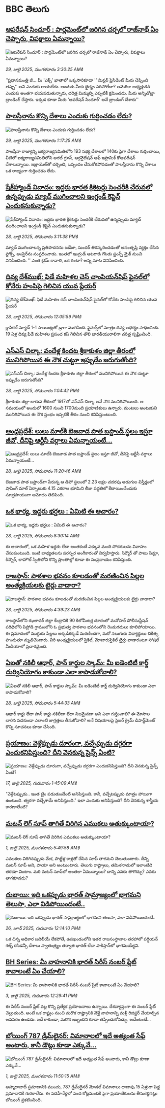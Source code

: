 # BBC తెలుగు## [ఆపరేషన్ సిందూర్‌ : పార్లమెంట్‌లో జరిగిన చర్చలో రాజ్‌నాథ్ ఏం చెప్పారు, విపక్షాలు ఏమన్నాయి?](https://www.bbc.com/telugu/articles/c5y3jr90lzdo?at_medium=RSS&at_campaign=rss?at_campaign=githubrss)![ఆపరేషన్ సిందూర్‌ : పార్లమెంట్‌లో జరిగిన చర్చలో రాజ్‌నాథ్ ఏం చెప్పారు, విపక్షాలు ఏమన్నాయి?](https://ichef.bbci.co.uk/ace/ws/240/cpsprodpb/108d/live/1f0136b0-6c1d-11f0-b844-41b00147810e.jpg)_29, జులై 2025, మంగళవారం 3:30:25 AMకి_‘‘ప్రధానమంత్రి జీ... మీ 'ఎక్స్' ఖాతాలో ఒక్కసారికూడా ''  మిస్టర్ ప్రెసిడెంట్ మీరు చెప్పింది తప్పు'' అని ఎందుకు రాయలేదు. అందుకు మీకు ధైర్యం సరిపోలేదా? అమెరికా అధ్యక్షుడికి ఎందుకు అంతగా భయపడుతున్నారు, చరిత్ర మిమ్మల్ని ఎప్పటికీ క్షమించదు.
మీరు అన్నిచోట్లా బ్రాండింగ్ చేస్తారు. ఇక్కడ కూడా మీరు 'ఆపరేషన్ సిందూర్' అనే బ్రాండింగ్ చేశారు''## [పాలస్తీనాను కొన్ని దేశాలు ఎందుకు గుర్తించడం లేదు?](https://www.bbc.com/telugu/articles/crlz825r630o?at_medium=RSS&at_campaign=rss?at_campaign=githubrss)![పాలస్తీనాను కొన్ని దేశాలు ఎందుకు గుర్తించడం లేదు?](https://ichef.bbci.co.uk/ace/ws/240/cpsprodpb/4955/live/cd98c510-6bb1-11f0-8592-135f2b4aac8f.jpg)_29, జులై 2025, మంగళవారం 1:17:25 AMకి_పాలస్తీనా రాజ్యాన్ని ఐక్యరాజ్యసమితిలోని 193 సభ్య దేశాలలో 140కు పైగా దేశాలు గుర్తించాయి, వీటిలో ఐక్యరాజ్యసమితిలోని అరబ్ గ్రూప్, ఆర్గనైజేషన్ ఆఫ్ ఇస్లామిక్ కోఆపరేషన్ దేశాలున్నాయి. ఇజ్రాయెల్‌తో చర్చించి, ఒప్పందం చేసుకోకపోవడంతో పాలస్తీనాను కొన్ని దేశాలు ఒక రాజ్యంగా గుర్తించడం లేదు.## [షేక్‌హ్యాండ్ వివాదం: ఇద్దరు భారత క్రికెటర్లు సెంచరీకి చేరువలో ఉన్నప్పుడు మ్యాచ్ ముగించాలని ఇంగ్లండ్ కెప్టెన్ ఎందుకనుకున్నాడు? ](https://www.bbc.com/telugu/articles/c39dl7yj9nlo?at_medium=RSS&at_campaign=rss?at_campaign=githubrss)![షేక్‌హ్యాండ్ వివాదం: ఇద్దరు భారత క్రికెటర్లు సెంచరీకి చేరువలో ఉన్నప్పుడు మ్యాచ్ ముగించాలని ఇంగ్లండ్ కెప్టెన్ ఎందుకనుకున్నాడు? ](https://ichef.bbci.co.uk/ace/ws/240/cpsprodpb/b010/live/74effc30-6bb6-11f0-af20-030418be2ca5.jpg)_28, జులై 2025, సోమవారం 3:11:38 PMకి_మ్యాచ్ ముగించాలన్న ప్రతిపాదనను జడేజా, సుందర్ తిరస్కరించడంతో అసంతృప్తి వ్యక్తం చేసిన స్టోక్స్, అంపైర్‌ను సంప్రదించాడు. ఇంతలో ఇంగ్లండ్ ఆటగాడి గొంతు స్టంప్స్ మైక్ నుంచి వినిపించింది. '' ఎంత టైమ్ కావాలి, ఒక గంటా? అన్న మాట వినిపించింది.## [దివ్య దేశ్‌ముఖ్: ఫిడే మహిళల చెస్ చాంపియన్‌షిప్‌ ఫైనల్‌లో కోనేరు హంపిపై గెలిచిన యువ ప్లేయర్ ](https://www.bbc.com/telugu/articles/ce831z798p7o?at_medium=RSS&at_campaign=rss?at_campaign=githubrss)![దివ్య దేశ్‌ముఖ్: ఫిడే మహిళల చెస్ చాంపియన్‌షిప్‌ ఫైనల్‌లో కోనేరు హంపిపై గెలిచిన యువ ప్లేయర్ ](https://ichef.bbci.co.uk/ace/ws/240/cpsprodpb/de72/live/67a04b40-6a33-11f0-89ea-4d6f9851f623.jpg)_28, జులై 2025, సోమవారం 12:05:59 PMకి_క్లాసికల్ మ్యాచ్ 1-1 పాయింట్లతో డ్రాగా ముగిసింది. ఫైనల్స్‌లో మాత్రం దివ్య ఆధిక్యం సాధించింది. 19 ఏళ్ల దివ్య ఫిడే మహిళల ప్రపంచ కప్ గెలిచిన తొలి భారతీయురాలిగా చరిత్ర సృష్టించింది.## [ఎస్ఎస్ చిల్కా: వందేళ్ల కిందట శ్రీకాకుళం జిల్లా తీరంలో మునిగిపోయిన ఈ నౌక చుట్టూ ఇప్పుడేం జరుగుతోంది?](https://www.bbc.com/telugu/articles/crkzdxx735eo?at_medium=RSS&at_campaign=rss?at_campaign=githubrss)![ఎస్ఎస్ చిల్కా: వందేళ్ల కిందట శ్రీకాకుళం జిల్లా తీరంలో మునిగిపోయిన ఈ నౌక చుట్టూ ఇప్పుడేం జరుగుతోంది?](https://ichef.bbci.co.uk/ace/ws/240/cpsprodpb/6d2b/live/10041ea0-6b70-11f0-af20-030418be2ca5.jpg)_28, జులై 2025, సోమవారం 1:04:42 PMకి_శ్రీకాకుళం జిల్లా బారువ తీరంలో 1917లో ఎస్ఎస్ చిల్కా అనే నౌక మునిగిపోయింది.  ఆ సమయంలో అందులో 1600 నుంచి 1700మంది ప్రయాణికులు ఉన్నారు. మంటలు అంటుకుని మునిగిపోయిన ఈ నౌక స్తంభం ఇప్పటికీ తీరం నుంచి కనిపిస్తుంటుంది.## [ఆంధ్రప్రదేశ్: లులు మాల్‌కి బెజవాడ పాత బస్టాండ్‌ స్థలం ఇస్తూ జీవో, దీనిపై ఆర్టీసీ వర్గాలు ఏమన్నాయంటే...](https://www.bbc.com/telugu/articles/c5y7y89xne7o?at_medium=RSS&at_campaign=rss?at_campaign=githubrss)![ఆంధ్రప్రదేశ్: లులు మాల్‌కి బెజవాడ పాత బస్టాండ్‌ స్థలం ఇస్తూ జీవో, దీనిపై ఆర్టీసీ వర్గాలు ఏమన్నాయంటే...](https://ichef.bbci.co.uk/ace/standard/240/cpsprodpb/d736/live/e2f41bf0-6ba5-11f0-8dbd-f3d32ebd3327.jpg)_28, జులై 2025, సోమవారం 11:20:46 AMకి_బెజవాడ పాత బస్డాండ్‌గా పేరున్న ఆ డిపో స్థలంలో 2.23 లక్షల చదరపు అడుగుల విస్తీర్ణంలో షాపింగ్‌ మాల్‌ ఏర్పాటుకు 4.15 ఎకరాల భూమిని లీజు పద్ధతిలో కేటాయించేందుకు సూత్రపాయంగా ఆమోదం తెలిపింది.## [ఒక భార్య, ఇద్దరు భర్తలు : ఏమిటి ఈ ఆచారం?](https://www.bbc.com/telugu/articles/cwye9rn88x7o?at_medium=RSS&at_campaign=rss?at_campaign=githubrss)![ఒక భార్య, ఇద్దరు భర్తలు : ఏమిటి ఈ ఆచారం?](https://ichef.bbci.co.uk/ace/ws/240/cpsprodpb/41a8/live/7b646b90-6b80-11f0-87df-bb28547bc863.jpg)_28, జులై 2025, సోమవారం 8:30:14 AMకి_ఈ ఆచారంలో, ఒక మహిళ ఇద్దరు లేదా అంతకంటే ఎక్కువ మంది సోదరులను వివాహం చేసుకుంటుంది.  ఇంటి బాధ్యతలను పరస్పర అంగీకారంతో నిర్వహిస్తారు. సిర్మౌర్ తో పాటు సిమ్లా, కిన్నౌర్, లాహౌల్ స్పితిలోని కొన్ని ప్రాంతాల్లో కూడా ఈ సంప్రదాయం కనిపిస్తుంది.## [రాజస్థాన్: పాఠశాల భవనం కూలడంతో మరణించిన పిల్లల అంత్యక్రియలకు టైర్లు వాడారా?](https://www.bbc.com/telugu/articles/crkzdev3k2ro?at_medium=RSS&at_campaign=rss?at_campaign=githubrss)![రాజస్థాన్: పాఠశాల భవనం కూలడంతో మరణించిన పిల్లల అంత్యక్రియలకు టైర్లు వాడారా?](https://ichef.bbci.co.uk/ace/ws/240/cpsprodpb/7a65/live/e0ad5db0-6b4c-11f0-998a-2174fb801bed.jpg)_28, జులై 2025, సోమవారం 4:39:23 AMకి_రాజస్థాన్‌లోని ఝలావర్‌ జిల్లా కేంద్రానికి 90 కిలోమీటర్ల దూరంలో  మనోహర్ పోలీసుస్టేషన్ పరిధిలోని పిప్లోడి గ్రామంలోని ఓ ప్రభుత్వ పాఠశాల భవనంలోని రెండుగదులు కూలిపోయాయి. ఈ ప్రమాదంలో ముగ్గురు పిల్లలు అక్కడికక్కడే మరణించగా, మరో నలుగురు విద్యార్థులు చికిత్స పొందుతూ మృతిచెందారు. వీరి అంత్యక్రియలలో సైకిల్, మోటారుసైకిల్ టైర్లు వాడారంటూ సోషల్ మీడియాలో ప్రచారమైంది.## [ఏఐతో నకిలీ ఆధార్, పాన్ కార్డుల స్కామ్: మీ ఐడెంటిటీ కార్డ్ దుర్వినియోగం కాకుండా ఎలా కాపాడుకోవాలి?](https://www.bbc.com/telugu/articles/c2end98jwyro?at_medium=RSS&at_campaign=rss?at_campaign=githubrss)![ఏఐతో నకిలీ ఆధార్, పాన్ కార్డుల స్కామ్: మీ ఐడెంటిటీ కార్డ్ దుర్వినియోగం కాకుండా ఎలా కాపాడుకోవాలి?](https://ichef.bbci.co.uk/ace/ws/240/cpsprodpb/24ba/live/d41b8100-6ae6-11f0-af20-030418be2ca5.jpg)_28, జులై 2025, సోమవారం 5:44:33 AMకి_ఆధార్ కార్డు లేదా పాన్‌ కార్డు నకిలీదా లేదా నిజమైనదా అని ఎలా గుర్తించాలి? ఈ మోసాల బారిన పడకుండా ఎలాంటి జాగ్రత్తలు తీసుకోవాలి? అనే విషయాలపై సైబర్ క్రైమ్ డిపార్ట్‌మెంట్ కొన్ని సూచనలు కూడా చేసింది.## [ప్రయాణం: వెళ్లేప్పుడు దూరంగా, వచ్చేప్పుడు దగ్గరగా ఎందుకనిపిస్తుంది? దీని వెనకున్న సైన్స్ ఏంటి?](https://www.bbc.com/telugu/articles/c0l4y727n1jo?at_medium=RSS&at_campaign=rss?at_campaign=githubrss)![ప్రయాణం: వెళ్లేప్పుడు దూరంగా, వచ్చేప్పుడు దగ్గరగా ఎందుకనిపిస్తుంది? దీని వెనకున్న సైన్స్ ఏంటి?](https://ichef.bbci.co.uk/ace/ws/240/cpsprodpb/054c/live/6957c010-62b0-11f0-8e78-11023c48a856.png)_17, జులై 2025, గురువారం 1:45:09 AMకి_"వెళ్లేటప్పుడు.. ఇంత టైం పడుతుందేంటి అనిపిస్తుంది. కానీ, వచ్చేటప్పుడు మాత్రం హాయిగా ఉంటుంది. త్వరగా వచ్చేశామే అనిపిస్తుంది." ఇలా ఎందుకు అనిపిస్తుంది? దీని వెనకున్న శాస్త్రీయ కారణాలేంటి?## [మటన్ లెగ్ సూప్ తాగితే విరిగిన ఎముకలు అతుక్కుంటాయా?](https://www.bbc.com/telugu/articles/c0l4g92j8kzo?at_medium=RSS&at_campaign=rss?at_campaign=githubrss)![మటన్ లెగ్ సూప్ తాగితే విరిగిన ఎముకలు అతుక్కుంటాయా?](https://ichef.bbci.co.uk/ace/ws/240/cpsprodpb/cffe/live/00bf0e40-4f7e-11f0-8c47-237c2e4015f5.jpg)_1, జులై 2025, మంగళవారం 5:49:58 AMకి_ఎముకలు విరిగినప్పుడు మేక, పొట్టేళ్ల కాళ్లతో చేసిన సూప్ తాగమని చెబుతుంటారు. దీన్ని మటన్ సూప్ అని, పాయా అని అంటుంటారు. తెలుగు రాష్ట్రాలు, తమిళనాడులో ఇలాంటిది తరచూ వింటాం. మరి మటన్ సూప్‌లో అంతలా ఏమున్నాయి? దాన్ని ఎవరు తాగొచ్చు? ఎవరు తాగకూడదు?## [దుబాయి: ఇది ఒకప్పుడు భారత్ సామ్రాజ్యంలో భాగమని తెలుసా, ఎలా విడిపోయిందంటే..](https://www.bbc.com/telugu/articles/ce83x3rekyyo?at_medium=RSS&at_campaign=rss?at_campaign=githubrss)![దుబాయి: ఇది ఒకప్పుడు భారత్ సామ్రాజ్యంలో భాగమని తెలుసా, ఎలా విడిపోయిందంటే..](https://ichef.bbci.co.uk/ace/ws/240/cpsprodpb/89c1/live/fbe80b80-5282-11f0-809e-059b7ea85131.jpg)_26, జూన్ 2025, గురువారం 12:14:10 PMకి_ఒక చిన్న అధికార బదిలీయే లేకపోతే, ఉపఖండంలోని ఇతర రాజసంస్థానాల తరహాలో  పర్షియన్ గల్ఫ్ రెసిడెన్సీ దేశాలు స్వాతంత్ర్యం తర్వాత భారత్ లేదా పాకిస్తాన్‌లో భాగమయ్యేవి.## [BH Series: మీ వాహనానికి భారత్ సిరీస్ నంబర్ ప్లేట్ కావాలంటే ఏం చేయాలి?](https://www.bbc.com/telugu/articles/c9dg040gzv6o?at_medium=RSS&at_campaign=rss?at_campaign=githubrss)![BH Series: మీ వాహనానికి భారత్ సిరీస్ నంబర్ ప్లేట్ కావాలంటే ఏం చేయాలి?](https://ichef.bbci.co.uk/ace/ws/240/cpsprodpb/c5c0/live/7facfba0-5801-11f0-b5c5-012c5796682d.jpg)_3, జులై 2025, గురువారం 12:29:41 PMకి_ఈ సిరీస్ నంబర్ ప్లేట్ వల్ల కొన్ని ప్రత్యేక ప్రయోజనాలు ఉన్నాయి. దేశవ్యాప్తంగా ఈ నంబర్ ప్లేట్ చెల్లుతుంది. అంటే ఒక రాష్ట్రం నుంచి మరొక రాష్ట్రానికి వెళ్తే వాహనాన్ని మళ్లీ రిజిస్టర్ చేయాల్సిన అవసరం ఉండదు. ఇదే కాకుండా, మరొక ఇబ్బందిని కూడా తప్పించుకోవచ్చు. అదేంటంటే...## [బోయింగ్ 787 డ్రీమ్‌లైనర్: విమానాలలో ఇదే అత్యంత సేఫ్ అంటారు, కానీ డౌట్లు కూడా ఎక్కువే...](https://www.bbc.com/telugu/articles/c8d664g0dz9o?at_medium=RSS&at_campaign=rss?at_campaign=githubrss)![బోయింగ్ 787 డ్రీమ్‌లైనర్: విమానాలలో ఇదే అత్యంత సేఫ్ అంటారు, కానీ డౌట్లు కూడా ఎక్కువే...](https://ichef.bbci.co.uk/ace/ws/240/cpsprodpb/aebe/live/0ad87b80-5674-11f0-95fc-edf89039c20a.jpg)_1, జులై 2025, మంగళవారం 11:50:15 AMకి_అహ్మదాబాద్ ప్రమాదానికి ముందు, 787 డ్రీమ్‌లైనర్ మోడల్ విమానాలు దాదాపు 15 ఏళ్లుగా పెద్ద ప్రమాదానికి గురికాలేదు. ఈ పదిహేనేళ్లలో వంద కోట్లమందికి  పైగా ప్రయాణికులను తీసుకెళ్లినట్లు బోయింగ్ ప్రకటించింది.